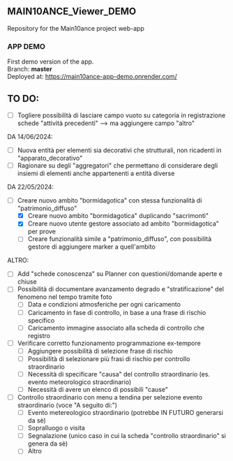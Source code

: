 
## MAIN10ANCE_Viewer_DEMO

Repository for the Main10ance project web-app   

### APP DEMO
First demo version of the app.  
Branch: **master**  
Deployed at: <https://main10ance-app-demo.onrender.com/>  

## TO DO:
- [ ] Togliere possibilità di lasciare campo vuoto su categoria in registrazione schede "attività precedenti" --> ma aggiungere campo "altro"

DA 14/06/2024:
- [ ] Nuova entità per elementi sia decorativi che strutturali, non ricadenti in "apparato_decorativo"
- [ ] Ragionare su degli "aggregatori" che permettano di considerare degli insiemi di elementi anche appartenenti a entità diverse

DA 22/05/2024:
- [ ] Creare nuovo ambito "bormidagotica" con stessa funzionalità di "patrimonio_diffuso"
    - [x] Creare nuovo ambito "bormidagotica" duplicando "sacrimonti"
    - [x] Creare nuovo utente gestore associato ad ambito "bormidagotica" per prove
    - [ ] Creare funzionalità simile a "patrimonio_diffuso", con possibilità gestore di aggiungere marker a quell'ambito

ALTRO:
- [ ] Add "schede conoscenza" su Planner con questioni/domande aperte e chiuse
- [ ] Possibilità di documentare avanzamento degrado e "stratificazione" del fenomeno nel tempo tramite foto
    - [ ] Data e condizioni atmosferiche per ogni caricamento
    - [ ] Caricamento in fase di controllo, in base a una frase di rischio specifico
    - [ ] Caricamento immagine associato alla scheda di controllo che registro
- [ ] Verificare corretto funzionamento programmazione ex-tempore
    - [ ] Aggiungere possibilità di selezione frase di rischio
    - [ ] Possibilità di selezionare più frasi di rischio per controllo straordinario
    - [ ] Necessità di specificare "causa" del controllo straordinario (es. evento meteorologico straordinario)
    - [ ] Necessità di avere un elenco di possibili "cause"

- [ ] Controllo straordinario con menu a tendina per selezione evento straordinario (voce "A seguito di:")
    - [ ] Evento metereologico straordinario (potrebbe IN FUTURO generarsi da sè)
    - [ ] Sopralluogo o visita
    - [ ] Segnalazione (unico caso in cui la scheda "controllo straordinario" si genera da sè)
    - [ ] Altro